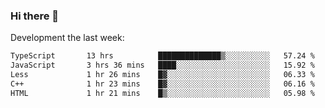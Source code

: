 ### Hi there 👋

Development the last week:
<!--START_SECTION:waka-->

```txt
TypeScript       13 hrs          ██████████████▒░░░░░░░░░░   57.24 %
JavaScript       3 hrs 36 mins   ████░░░░░░░░░░░░░░░░░░░░░   15.92 %
Less             1 hr 26 mins    █▓░░░░░░░░░░░░░░░░░░░░░░░   06.33 %
C++              1 hr 23 mins    █▓░░░░░░░░░░░░░░░░░░░░░░░   06.16 %
HTML             1 hr 21 mins    █▒░░░░░░░░░░░░░░░░░░░░░░░   05.98 %
```

<!--END_SECTION:waka-->

<!--
**JASONPANGGO/jasonpanggo** is a ✨ _special_ ✨ repository because its `README.md` (this file) appears on your GitHub profile.

Here are some ideas to get you started:

- 🔭 I’m currently working on ...
- 🌱 I’m currently learning ...
- 👯 I’m looking to collaborate on ...
- 🤔 I’m looking for help with ...
- 💬 Ask me about ...
- 📫 How to reach me: ...
- 😄 Pronouns: ...
- ⚡ Fun fact: ...
-->
